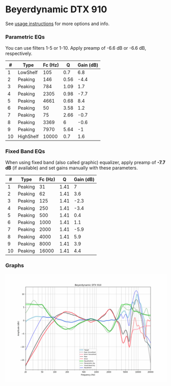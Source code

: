 # Beyerdynamic DTX 910
See [usage instructions](https://github.com/jaakkopasanen/AutoEq#usage) for more options and info.

### Parametric EQs
You can use filters 1-5 or 1-10. Apply preamp of -6.6 dB or -6.6 dB, respectively.

|   # | Type      |   Fc (Hz) |    Q |   Gain (dB) |
|-----|-----------|-----------|------|-------------|
|   1 | LowShelf  |       105 | 0.7  |         6.8 |
|   2 | Peaking   |       146 | 0.56 |        -4.4 |
|   3 | Peaking   |       784 | 1.09 |         1.7 |
|   4 | Peaking   |      2305 | 0.98 |        -7.7 |
|   5 | Peaking   |      4661 | 0.68 |         8.4 |
|   6 | Peaking   |        50 | 3.58 |         1.2 |
|   7 | Peaking   |        75 | 2.66 |        -0.7 |
|   8 | Peaking   |      3369 | 6    |        -0.6 |
|   9 | Peaking   |      7970 | 5.64 |        -1   |
|  10 | HighShelf |     10000 | 0.7  |         1.6 |

### Fixed Band EQs
When using fixed band (also called graphic) equalizer, apply preamp of **-7.7 dB** (if available) and set gains manually with these parameters.

|   # | Type    |   Fc (Hz) |    Q |   Gain (dB) |
|-----|---------|-----------|------|-------------|
|   1 | Peaking |        31 | 1.41 |         7   |
|   2 | Peaking |        62 | 1.41 |         3.6 |
|   3 | Peaking |       125 | 1.41 |        -2.3 |
|   4 | Peaking |       250 | 1.41 |        -3.4 |
|   5 | Peaking |       500 | 1.41 |         0.4 |
|   6 | Peaking |      1000 | 1.41 |         1.1 |
|   7 | Peaking |      2000 | 1.41 |        -5.9 |
|   8 | Peaking |      4000 | 1.41 |         5.9 |
|   9 | Peaking |      8000 | 1.41 |         3.9 |
|  10 | Peaking |     16000 | 1.41 |         4.4 |

### Graphs
![](./Beyerdynamic%20DTX%20910.png)
